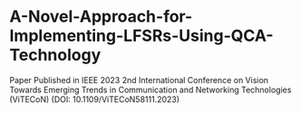 # A-Novel-Approach-for-Implementing-LFSRs-Using-QCA-Technology
Paper Published in IEEE 2023 2nd International Conference on Vision Towards Emerging Trends in  Communication and Networking Technologies (ViTECoN) (DOI: 10.1109/ViTECoN58111.2023) 
